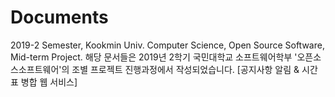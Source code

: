 # Documents

2019-2 Semester, Kookmin Univ. Computer Science, Open Source Software, Mid-term Project.
해당 문서들은 2019년 2학기 국민대학교 소프트웨어학부 '오픈소스소프트웨어'의 조별 프로젝트 진행과정에서 작성되었습니다.
[공지사항 알림 & 시간표 병합 웹 서비스]
